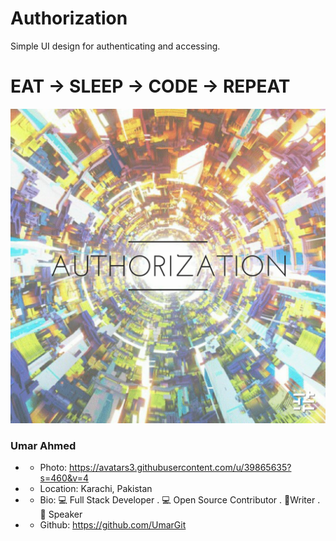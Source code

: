 # Authorization
Simple UI design for authenticating and accessing.
#    EAT  ->  SLEEP  ->  CODE  ->  REPEAT
![Authorization](https://github.com/UmarGit/Authorization/blob/master/20190825_033923.png)

### Umar Ahmed
+ - Photo: https://avatars3.githubusercontent.com/u/39865635?s=460&v=4
+ - Location: Karachi, Pakistan
+ - Bio: 💻 Full Stack Developer . 💻 Open Source Contributor . 📝Writer . 🎤 Speaker 
+ - Github: https://github.com/UmarGit
